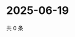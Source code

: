 # 2025-06-19

共 0 条

<!-- BEGIN ZHIHUVIDEO -->
<!-- 最后更新时间 Thu Jun 19 2025 15:12:07 GMT+0800 (China Standard Time) -->

<!-- END ZHIHUVIDEO -->
